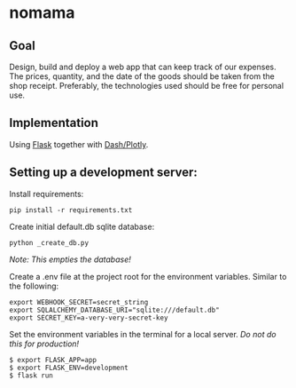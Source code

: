 # nomama

## Goal
Design, build and deploy a web app that can keep track of our expenses. The prices, quantity, and the date of the goods should be taken from the shop receipt. Preferably, the technologies used should be free for personal use. 

## Implementation

Using [Flask](https://flask.palletsprojects.com/en/1.1.x/) together with [Dash/Plotly](https://dash.plotly.com/).

## Setting up a development server:  

Install requirements:  
~~~
pip install -r requirements.txt
~~~

Create initial default.db sqlite database:
~~~
python _create_db.py
~~~
*Note: This empties the database!*

Create a .env file at the project root for the environment variables. Similar to the following:
~~~
export WEBHOOK_SECRET=secret_string
export SQLALCHEMY_DATABASE_URI="sqlite:///default.db"
export SECRET_KEY=a-very-very-secret-key
~~~

Set the environment variables in the terminal for a local server. *Do not do this for production!*
~~~
$ export FLASK_APP=app
$ export FLASK_ENV=development
$ flask run
~~~
